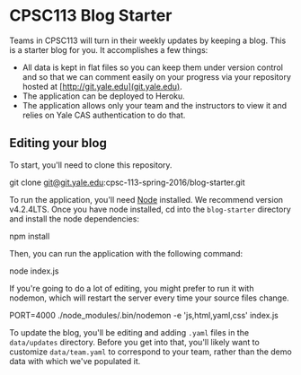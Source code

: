 # CPSC113 Blog Starter

Teams in CPSC113 will turn in their weekly updates by keeping a blog. This is
a starter blog for you. It accomplishes a few things:

* All data is kept in flat files so you can keep them under version control
  and so that we can comment easily on your progress via your repository
  hosted at [http://git.yale.edu](git.yale.edu).
* The application can be deployed to Heroku.
* The application allows only your team and the instructors to view it and
  relies on Yale CAS authentication to do that.

## Editing your blog

To start, you'll need to clone this repository.

  git clone git@git.yale.edu:cpsc-113-spring-2016/blog-starter.git

To run the application, you'll need [Node](https://nodejs.org/en/) installed.
We recommend version v4.2.4LTS. Once you have node installed, cd into the
`blog-starter` directory and install the node dependencies:

  npm install

Then, you can run the application with the following command:

  node index.js

If you're going to do a lot of editing, you might prefer to run it with
nodemon, which will restart the server every time your source files change.

  PORT=4000 ./node_modules/.bin/nodemon -e 'js,html,yaml,css' index.js

To update the blog, you'll be editing and adding `.yaml` files in the
`data/updates` directory. Before you get into that, you'll likely want
to customize `data/team.yaml` to correspond to your team, rather than
the demo data with which we've populated it. 
